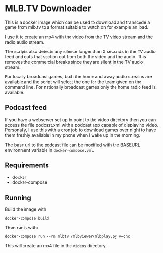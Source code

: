 MLB.TV Downloader
=================

This is a docker image which can be used to download and transcode a
game from mlb.tv to a format suitable to watch on for example an ipad.

I use it to create an mp4 with the video from the TV video stream and
the radio audio stream.

The scripts also detects any silence longer than 5 seconds in the TV
audio feed and cuts that section out from both the video and the
audio. This removes the commercial breaks since they are silent in the
TV audio stream.

For locally broadcast games, both the home and away audio streams are
available and the script will select the one for the team given on the
command line. For nationally broadcast games only the home radio feed
is available.

Podcast feed
------------

If you have a webserver set up to point to the video directory then
you can access the file podcast.xml with a podcast app capable of
displaying video. Personally, I use this with a cron job to download
games over night to have them freshly available in my phone when I
wake up in the morning.

The base url to the podcast file can be modified with the BASEURL
environment variable in `docker-compose.yml`.

Requirements
------------

* docker
* docker-compose

Running
-------

Build the image with 

```
docker-compose build
```

Then run it with:

```
docker-compose run --rm mlbtv /mlbviewer/mlbplay.py v=chc
```

This will create an mp4 file in the `videos` directory.
